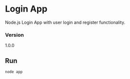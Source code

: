 # Login App
Node.js Login App with user login and register functionality.

### Version

1.0.0


## Run

```bash
node app
```
